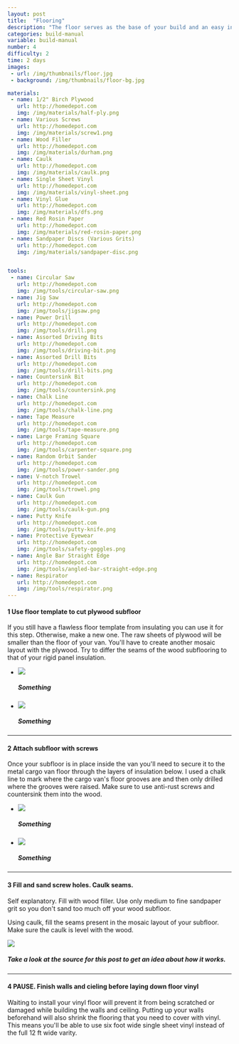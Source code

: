 ```yaml
---
layout: post
title:  "Flooring"
description: "The floor serves as the base of your build and an easy introduction to the basic principles of carpentry."
categories: build-manual
variable: build-manual
number: 4
difficulty: 2
time: 2 days
images:
 - url: /img/thumbnails/floor.jpg
 - background: /img/thumbnails/floor-bg.jpg

materials:
 - name: 1/2" Birch Plywood
   url: http://homedepot.com
   img: /img/materials/half-ply.png
 - name: Various Screws
   url: http://homedepot.com
   img: /img/materials/screw1.png
 - name: Wood Filler
   url: http://homedepot.com
   img: /img/materials/durham.png
 - name: Caulk
   url: http://homedepot.com
   img: /img/materials/caulk.png
 - name: Single Sheet Vinyl
   url: http://homedepot.com
   img: /img/materials/vinyl-sheet.png
 - name: Vinyl Glue
   url: http://homedepot.com
   img: /img/materials/dfs.png
 - name: Red Rosin Paper
   url: http://homedepot.com
   img: /img/materials/red-rosin-paper.png
 - name: Sandpaper Discs (Various Grits)
   url: http://homedepot.com
   img: /img/materials/sandpaper-disc.png


tools:
 - name: Circular Saw
   url: http://homedepot.com
   img: /img/tools/circular-saw.png
 - name: Jig Saw
   url: http://homedepot.com
   img: /img/tools/jigsaw.png
 - name: Power Drill
   url: http://homedepot.com
   img: /img/tools/drill.png
 - name: Assorted Driving Bits
   url: http://homedepot.com
   img: /img/tools/driving-bit.png
 - name: Assorted Drill Bits
   url: http://homedepot.com
   img: /img/tools/drill-bits.png
 - name: Countersink Bit
   url: http://homedepot.com
   img: /img/tools/countersink.png
 - name: Chalk Line
   url: http://homedepot.com
   img: /img/tools/chalk-line.png
 - name: Tape Measure
   url: http://homedepot.com
   img: /img/tools/tape-measure.png
 - name: Large Framing Square
   url: http://homedepot.com
   img: /img/tools/carpenter-square.png
 - name: Random Orbit Sander
   url: http://homedepot.com
   img: /img/tools/power-sander.png
 - name: V-notch Trowel
   url: http://homedepot.com
   img: /img/tools/trowel.png
 - name: Caulk Gun
   url: http://homedepot.com
   img: /img/tools/caulk-gun.png
 - name: Putty Knife
   url: http://homedepot.com
   img: /img/tools/putty-knife.png
 - name: Protective Eyewear
   url: http://homedepot.com
   img: /img/tools/safety-goggles.png
 - name: Angle Bar Straight Edge
   url: http://homedepot.com
   img: /img/tools/angled-bar-straight-edge.png
 - name: Respirator
   url: http://homedepot.com
   img: /img/tools/respirator.png
---
```

#### <span class="number"><span>1</span></span> Use floor template to cut plywood subfloor

If you still have a flawless floor template from insulating you can use it for this step. Otherwise, make a new one. The raw sheets of plywood will be smaller than the floor of your van. You'll have to create another mosaic layout with the plywood. Try to differ the seams of the wood subflooring to that of your rigid panel insulation. 

<div class="flexslider article-slider">
<ul class="slides">
  <li>
    <img src="../img/post-images/flooring-template.jpg" /><h5>Something</h5>
  </li>
   <li>
    <img src="../img/post-images/flooring-cut.jpg" /><h5>Something</h5>
  </li>
</ul>
</div>


<hr />

#### <span class="number"><span>2</span></span> Attach subfloor with screws

Once your subfloor is in place inside the van you'll need to secure it to the metal cargo van floor through the layers of insulation below. I used a chalk line to mark where the cargo van's floor grooves are and then only drilled where the grooves were raised. Make sure to use anti-rust screws and countersink them into the wood.

<div class="flexslider article-slider">
<ul class="slides">
  <li>
    <img src="../img/post-images/flooring-secure.jpg" /><h5>Something</h5>
  </li>
   <li>
    <img src="../img/post-images/flooring-secure2.jpg" /><h5>Something</h5>
  </li>
</ul>
</div>

<hr />

#### <span class="number"><span>3</span></span> Fill and sand screw holes. Caulk seams.

Self explanatory. Fill with wood filler. Use only medium to fine sandpaper grit so you don't sand too much off your wood subfloor.

Using caulk, fill the seams present in the mosaic layout of your subfloor. Make sure the caulk is level with the wood.

<img src="../img/post-images/flooring-holes.jpg" />

##### Take a look at the source for this post to get an idea about how it works.

<hr />

#### <span class="number"><span>4</span></span> PAUSE. Finish walls and cieling before laying down floor vinyl

Waiting to install your vinyl floor will prevent it from being scratched or damaged while building the walls and ceiling. Putting up your walls beforehand will also shrink the flooring that you need to cover with vinyl. This means you'll be able to use six foot wide single sheet vinyl instead of the full 12 ft wide varity.
